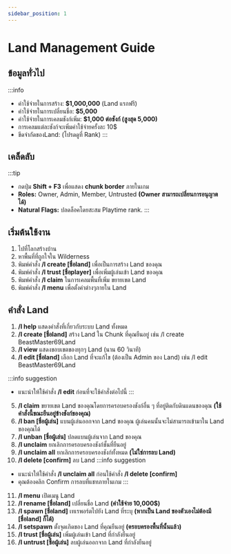 ```yaml
---
sidebar_position: 1
---
```


# Land Management Guide

## ข้อมูลทั่วไป

:::info
- ค่าใช้จ่ายในการสร้าง: **$1,000,000** (Land แรกฟรี)
- ค่าใช้จ่ายในการเปลี่ยนชื่อ: **$5,000**
- ค่าใช้จ่ายในการเคลมชังก์เพิ่ม: **$1,000 ต่อชังก์ (สูงสุด 5,000)**
- การเคลมแต่ละชังก์จะเพิ่มค่าใช้จ่ายครั้งละ 10$
- ขีดจำกัดของLand: (โปรดดูที่ Rank)
  :::

## เคล็ดลับ

:::tip
- กดปุ่ม **Shift + F3** เพื่อแสดง **chunk border** ภายในเกม
- **Roles:** Owner, Admin, Member, Untrusted **(Owner สามารถเปลี่ยนการอนุญาตได้)**
- **Natural Flags:** ปลดล็อคโดยสะสม Playtime rank.
  :::

## เริ่มต้นใช้งาน

1. ไปที่โลกสร้างบ้าน
2. หาพื้นที่ที่ถูกใจใน Wilderness
3. พิมพ์คำสั่ง **/l create [ชื่อland]** เพื่อเป็นการสร้าง Land ของคุณ
4. พิมพ์คำสั่ง **/l trust [ชื่อplayer]** เพื่อเพิ่มผู้เล่นเข้า Land ของคุณ
5. พิมพ์คำสั่ง **/l claim** ในการเคลมพื้นที่เพิ่ม ขยายเขต Land
6. พิมพ์คำสั่ง **/l menu** เพื่อตั้งค่าต่างๆภายใน Land

## คำสั่ง Land

1. **/l help** แสดงคำสั่งที่เกี่ยวกับระบบ Land ทั้งหมด
2. **/l create [ชื่อland]** สร้าง Land ใน Chunk ที่คุณยืนอยู่ เช่น /l create BeastMaster69Land
3. **/l view** แสดงขอบเขตของทุกๆ Land (นาน 60 วินาที)
4. **/l edit [ชื่อland]** เลือก Land ที่จะแก้ไข (ต้องเป็น Admin ของ Land) เช่น /l edit BeastMaster69Land

:::info suggestion
- แนะนำให้ใช้คำสั่ง **/l edit** ก่อนที่จะใช้คำสั่งต่อไปนี้
  :::

5. **/l claim** ขยายเขต Land ของคุณโดยการครอบครองชังก์อื่น ๆ ที่อยู่ติดกับดินแดนของคุณ
**(ใช้คำสั่งนี้ขณะยืนอยู่ข้างชังก์ของคุณ)**
6. **/l ban [ชื่อผู้เล่น]** แบนผู้เล่นออกจาก Land ของคุณ ผู้เล่นคนนั้นจะไม่สามารถเข้ามาใน Land ของคุณได้
7. **/l unban [ชื่อผู้เล่น]** ปลดแบนผู้เล่นจาก Land ของคุณ
8. **/l unclaim** ยกเลิกการครอบครองชังก์ชั้นที่ยืนอยู่
9. **/l unclaim all** ยกเลิกการครอบครองชังก์ทั้งหมด **(ไม่ใช่การลบ Land)**
10. **/l delete [confirm]** ลบ Land
:::info suggestion
- แนะนำให้ใช้คำสั่ง **/l unclaim all** ก่อนใช้คำสั่ง **/l delete [confirm]**
- คุณต้องคลิก Confirm การลบที่แชทภายในเกม
:::
11. **/l menu** เปิดเมนู Land
12. **/l rename [ชื่อland]** เปลี่ยนชื่อ Land **(ค่าใช้จ่าย 10,000$)**
13. **/l spawn [ชื่อland]** เทเรพอร์ตไปยัง Land ที่ระบุ **(หากเป็น Land ของตัวเองไม่ต้องมี [ชื่อland] ก็ได้)**
14. **/l setspawn** ตั้งจุดเกิดของ Land ที่คุณยืนอยู่ **(ครอบครองพื้นที่นั้นแล้ว)**
15. **/l trust [ชื่อผู้เล่น]** เพิ่มผู้เล่นเข้า Land ที่กำลังยืนอยู่
16. **/l untrust [ชื่อผู้เล่น]** ลบผู้เล่นออกจาก Land ที่กำลังยืนอยู่